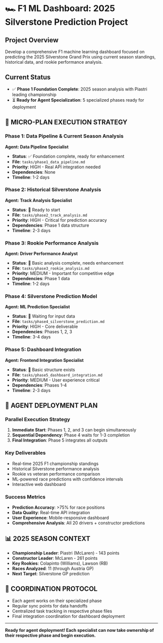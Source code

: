 # 🏎️ F1 ML Dashboard: 2025 Silverstone Prediction Project

## Project Overview

Develop a comprehensive F1 machine learning dashboard focused on predicting the 2025 Silverstone Grand Prix using current season standings, historical data, and rookie performance analysis.

## Current Status

- ✅ **Phase 1 Foundation Complete**: 2025 season analysis with Piastri leading championship
- ⏳ **Ready for Agent Specialization**: 5 specialized phases ready for deployment

## 🎯 **MICRO-PLAN EXECUTION STRATEGY**

### **Phase 1: Data Pipeline & Current Season Analysis**

**Agent: Data Pipeline Specialist**

- **Status**: ✅ Foundation complete, ready for enhancement
- **File**: `tasks/phase1_data_pipeline.md`
- **Priority**: HIGH - Real API integration needed
- **Dependencies**: None
- **Timeline**: 1-2 days

### **Phase 2: Historical Silverstone Analysis**

**Agent: Track Analysis Specialist**

- **Status**: 📘 Ready to start
- **File**: `tasks/phase2_track_analysis.md`
- **Priority**: HIGH - Critical for prediction accuracy
- **Dependencies**: Phase 1 data structure
- **Timeline**: 2-3 days

### **Phase 3: Rookie Performance Analysis**

**Agent: Driver Performance Analyst**

- **Status**: 📘 Basic analysis complete, needs enhancement
- **File**: `tasks/phase3_rookie_analysis.md`
- **Priority**: MEDIUM - Important for competitive edge
- **Dependencies**: Phase 1 data
- **Timeline**: 1-2 days

### **Phase 4: Silverstone Prediction Model**

**Agent: ML Prediction Specialist**

- **Status**: 📘 Waiting for input data
- **File**: `tasks/phase4_silverstone_prediction.md`
- **Priority**: HIGH - Core deliverable
- **Dependencies**: Phases 1, 2, 3
- **Timeline**: 3-4 days

### **Phase 5: Dashboard Integration**

**Agent: Frontend Integration Specialist**

- **Status**: 📘 Basic structure exists
- **File**: `tasks/phase5_dashboard_integration.md`
- **Priority**: MEDIUM - User experience critical
- **Dependencies**: Phases 1-4
- **Timeline**: 2-3 days

## 🚀 **AGENT DEPLOYMENT PLAN**

### Parallel Execution Strategy

1. **Immediate Start**: Phases 1, 2, and 3 can begin simultaneously
2. **Sequential Dependency**: Phase 4 waits for 1-3 completion
3. **Final Integration**: Phase 5 integrates all outputs

### Key Deliverables

- Real-time 2025 F1 championship standings
- Historical Silverstone performance analysis
- Rookie vs veteran performance comparison
- ML-powered race predictions with confidence intervals
- Interactive web dashboard

### Success Metrics

- **Prediction Accuracy**: >75% for race positions
- **Data Quality**: Real-time API integration
- **User Experience**: Mobile-responsive dashboard
- **Comprehensive Analysis**: All 20 drivers + constructor predictions

## 📊 **2025 SEASON CONTEXT**

- **Championship Leader**: Piastri (McLaren) - 143 points
- **Constructor Leader**: McLaren - 261 points
- **Key Rookies**: Colapinto (Williams), Lawson (RB)
- **Races Analyzed**: 11 (through Austria GP)
- **Next Target**: Silverstone GP prediction

## 🔄 **COORDINATION PROTOCOL**

- Each agent works on their specialized phase
- Regular sync points for data handoffs
- Centralized task tracking in respective phase files
- Final integration coordination for dashboard deployment

---

**Ready for agent deployment! Each specialist can now take ownership of their respective phase and begin execution.**
